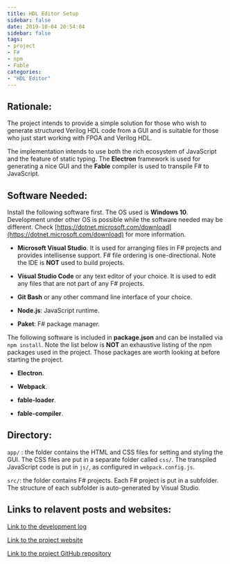 ```yaml
---
title: HDL Editor Setup
sidebar: false
date: 2019-10-04 20:54:04
sidebar: false
tags:
- project
- F#
- npm
- Fable
categories:
- "HDL Editor"
---
```


## Rationale:

The project intends to provide a simple solution for those who wish to generate structured Verilog HDL code from a GUI and is suitable for those who just start working with FPGA and Verilog HDL. 

The implementation intends to use both the rich ecosystem of JavaScript and the feature of static typing. The **Electron** framework is used for generating a nice GUI and the **Fable** compiler is used to transpile F# to JavaScript.

<!--more-->

## Software Needed:

Install the following software first. The OS used is **Windows 10**. Development under other OS is possible while the software needed may be different. Check [https://dotnet.microsoft.com/download](https://dotnet.microsoft.com/download) for more information.

* **Microsoft Visual Studio**. It is used for arranging files in F# projects and provides intellisense support. F# file ordering is one-directional. Note the IDE is **NOT** used to build projects.

* **Visual Studio Code** or any text editor of your choice. It is used to edit any files that are not part of any F# projects.

* **Git Bash** or any other command line interface of your choice.

* **Node.js**: JavaScript runtime.

* **Paket**: F# package manager.

The following software is included in **package.json** and can be installed via ```npm install```. Note the list below is **NOT** an exhaustive listing of the npm packages used in the project. Those packages are worth looking at before starting the project. 

* **Electron**.

* **Webpack**.

* **fable-loader**.

* **fable-compiler**.

## Directory:

`app/` : the folder contains the HTML and CSS files for setting and styling the GUI. The CSS files are put in a separate folder called `css/`. The transpiled JavaScript code is put in `js/`, as configured in `webpack.config.js`.

`src/`: the folder contains F# projects. Each F# project is put in a subfolder. The structure of each subfolder is auto-generated by Visual Studio.

## Links to relavent posts and websites:

[Link to the development log](https://wilsonwang.org/2019/09/27/HDL-Editor-Development-Log/)

[Link to the project website](https://hdleditor.net)

[Link to the project GitHub repository](https://github.com/wilsonwang881/HDL_Editor_Project)

